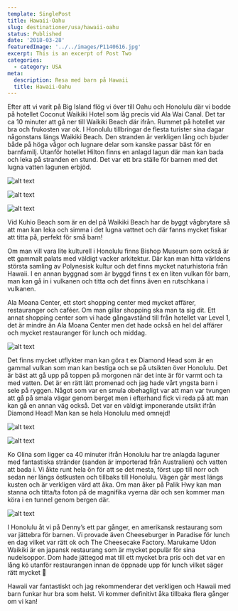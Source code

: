 ```yaml
---
template: SinglePost
title: Hawaii-Oahu
slug: destinationer/usa/hawaii-oahu
status: Published
date: '2018-03-28'
featuredImage: '../../images/P1140616.jpg'
excerpt: This is an excerpt of Post Two
categories:
  - category: USA
meta:
  description: Resa med barn på Hawaii
  title: Hawaii-Oahu
---
```

Efter att vi varit på Big Island flög vi över till Oahu och Honolulu där vi bodde på hotellet Coconut Waikiki Hotel som låg precis vid Ala Wai Canal. Det tar ca 10 minuter att gå ner till Waikiki Beach där ifrån. Rummet på hotellet var bra och frukosten var ok. I Honolulu tillbringar de flesta turister sina dagar någonstans längs Waikiki Beach. Den stranden är verkligen lång och bjuder både på höga vågor och lugnare delar som kanske passar bäst för en barnfamilj. Utanför hotellet Hilton finns en anlagd lagun där man kan bada och leka på stranden en stund. Det var ett bra ställe för barnen med det lugna vatten lagunen erbjöd.

![alt text](/images/P1140613.jpg "Ala Wai Canal i Honolulu")

![alt text](/images/P1140616.jpg "Kuhio Beach i Honolulu")

![alt text](/images/P1140593.jpg "Waikiki beach i Honolulu")

Vid Kuhio Beach som är en del på Waikiki Beach har de byggt vågbrytare så att man kan leka och simma i det lugna vattnet och där fanns mycket fiskar att titta på, perfekt för små barn! 

Om man vill vara lite kulturell i Honolulu finns Bishop Museum som också är ett gammalt palats med väldigt vacker arkitektur. Där kan man hitta världens största samling av Polynesisk kultur och det finns mycket naturhistoria från Hawaii. I en annan byggnad som är byggd finns t ex en liten vulkan för barn, man kan gå in i vulkanen och titta och det finns även en rutschkana i vulkanen. 

Ala Moana Center, ett stort shopping center med mycket affärer, restauranger och caféer. Om man gillar shopping ska man ta sig dit. Ett annat shopping center som vi hade gångavstånd till från hotellet var Level 1, det är mindre än Ala Moana Center men det hade också en hel del affärer och mycket restauranger för lunch och middag.

![alt text](/images/P1140548.jpg "Vy över Honolulu taget från Diamon Head")

Det finns mycket utflykter man kan göra t ex Diamond Head som är en gammal vulkan som man kan bestiga och se på utsikten över Honolulu. Det är bäst att gå upp på toppen på morgonen när det inte är för varmt och ta med vatten. Det är en rätt lätt promenad och jag hade vårt yngsta barn i sele på ryggen. Något som var en smula obehagligt var att man var tvungen att gå på smala vägar genom berget men i efterhand fick vi reda på att man kan gå en annan väg också. Det var en väldigt imponerande utsikt ifrån Diamond Head! Man kan se hela Honolulu med omnejd! 

![alt text](/images/P1140574.jpg "Kalama beach på Oahu")

![alt text](/images/P1140535.jpg "Natur längs vägen på Oahu")

Ko Olina som ligger ca 40 minuter ifrån Honolulu har tre anlagda laguner med fantastiska stränder (sanden är importerad från Australien) och vatten att bada i. Vi åkte runt hela ön för att se det mesta, först upp till norr och sedan ner längs östkusten och tillbaks till Honolulu. Vägen går mest längs kusten och är verkligen värd att åka. Om man åker på Palik Hwy kan man stanna och titta/ta foton på de magnifika vyerna där och sen kommer man köra i en tunnel genom bergen där.

![alt text](/images/20150507_0956270.jpg "Ko Olina på Oahu")

I Honolulu åt vi på Denny’s ett par gånger, en amerikansk restaurang som var jättebra för barnen. Vi provade även Cheeseburger in Paradise för lunch en dag vilket var rätt ok och The Cheesecake Factory. Marukame Udon Waikiki är en japansk restaurang som är mycket populär för sina nudelsoppor. Dom hade jättegod mat till ett mycket bra pris och det var en lång kö utanför restaurangen innan de öppnade upp för lunch vilket säger rätt mycket  

Hawaii var fantastiskt och jag rekommenderar det verkligen och Hawaii med barn funkar hur bra som helst. Vi kommer definitivt åka tillbaka flera gånger om vi kan!
